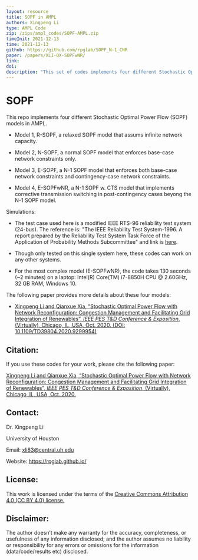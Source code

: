 ```yaml
---
layout: resource
title: SOPF in AMPL
authors: Xingpeng Li
type: AMPL Code
zip: /zips/ampl_codes/SOPF-AMPL.zip
timeInit: 2021-12-13
time: 2021-12-13
github: https://github.com/rpglab/SOPF_N-1_CNR
paper: /papers/XLI-QX-SOPFwNR/
link: 
doi: 
description: "This set of codes implements four different Stochastic Optimal Power Flow (SOPF) models: (i) a relaxed SOPF, (ii) a normal SOPF, (iii) an N-1 SOPF, and (iv) an N-1 SOPF with network reconfiguration."
---
```



# SOPF
This repo implements four different Stochastic Optimal Power Flow (SOPF) models in AMPL.

* Model 1, R-SOPF, a relaxed SOPF model that assums infinite network capacity.

* Model 2, N-SOPF, a normal SOPF model that enforces base-case network constraints only.

* Model 3, E-SOPF, a N-1 SOPF model that enforces both base-case network constraints and contingency-case network constraints.

* Model 4, E-SOPFwNR, a N-1 SOPF w. CTS model that implements corrective transmission switching in post-contingency cases beyong the N-1 SOPF model.

Simulations:
* The test case used here is a modified IEEE RTS-96 reliability test system (24-bus). The reference is: "The IEEE Reliability Test System-1996. A report prepared by the Reliability Test System Task Force of the Application of Probability Methods Subcommittee" and link is <a class="" target="_blank" href="https://ieeexplore.ieee.org/document/780914">here</a>. 

* Though only tested on this single system here, these codes can work on any other systems.

* For the most complex model (E-SOPFwNR), the code takes 130 seconds (~2 minutes) on a laptop: Intel(R) Core(TM) i7-8850H CPU @ 2.60GHz, 32 GB RAM, Windows 10.

The following paper provides more details about these four models: 

* <a class="off" href="/papers/XLI-QX-SOPFwNR" target="_blank">Xingpeng Li and Qianxue Xia, “Stochastic Optimal Power Flow with Network Reconfiguration: Congestion Management and Facilitating Grid Integration of Renewables”, *IEEE PES T&D Conference & Exposition*, (Virtually), Chicago, IL, USA, Oct. 2020. (DOI: 10.1109/TD39804.2020.9299954)</a>

## Citation:
If you use these codes for your work, please cite the following paper:

<a class="off" href="/papers/XLI-QX-SOPFwNR" target="_blank">Xingpeng Li and Qianxue Xia, “Stochastic Optimal Power Flow with Network Reconfiguration: Congestion Management and Facilitating Grid Integration of Renewables”, *IEEE PES T&D Conference & Exposition*, (Virtually), Chicago, IL, USA, Oct. 2020.</a>

## Contact:
Dr. Xingpeng Li

University of Houston

Email: xli83@central.uh.edu

Website: <a class="off" href="/"  target="_blank">https://rpglab.github.io/</a>


## License:
This work is licensed under the terms of the <a class="off" href="https://creativecommons.org/licenses/by/4.0/"  target="_blank">Creative Commons Attribution 4.0 (CC BY 4.0) license.</a>


## Disclaimer:
The author doesn’t make any warranty for the accuracy, completeness, or usefulness of any information disclosed; and the author assumes no liability or responsibility for any errors or omissions for the information (data/code/results etc) disclosed.
